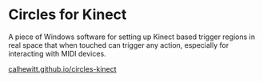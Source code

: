# Circles for Kinect

A piece of Windows software for setting up Kinect based trigger regions in real space that when touched can trigger any action, especially for interacting with MIDI devices. 

[calhewitt.github.io/circles-kinect](http://calhewitt.github.io/circles-kinect)